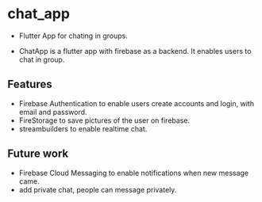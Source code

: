 # chat_app

- Flutter App for chating in groups.

- ChatApp is a flutter app with firebase as a backend.
It enables users to chat in group.

## Features
- Firebase Authentication to enable users create accounts and login, 
with email and password.
- FireStorage to save pictures of the user on firebase.
- streambuilders to enable realtime chat.

## Future work

- Firebase Cloud Messaging to enable notifications when new message came.
- add private chat, people can message privately.
